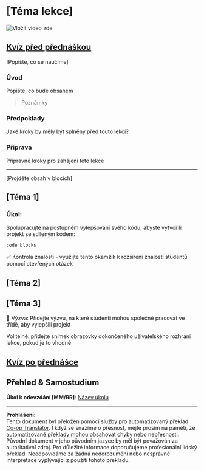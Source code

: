 <!--
CO_OP_TRANSLATOR_METADATA:
{
  "original_hash": "0494be70ad7fadd13a8c3d549c23e355",
  "translation_date": "2025-08-28T04:12:27+00:00",
  "source_file": "lesson-template/README.md",
  "language_code": "cs"
}
-->
# [Téma lekce]

![Vložit video zde](../../../lesson-template/video-url)

## [Kvíz před přednáškou](../../../lesson-template/quiz-url)

[Popište, co se naučíme]

### Úvod

Popište, co bude obsahem

> Poznámky

### Předpoklady

Jaké kroky by měly být splněny před touto lekcí?

### Příprava

Přípravné kroky pro zahájení této lekce

---

[Projděte obsah v blocích]

## [Téma 1]

### Úkol:

Spolupracujte na postupném vylepšování svého kódu, abyste vytvořili projekt se sdíleným kódem:

```html
code blocks
```

✅ Kontrola znalostí - využijte tento okamžik k rozšíření znalostí studentů pomocí otevřených otázek

## [Téma 2]

## [Téma 3]

🚀 Výzva: Přidejte výzvu, na které studenti mohou společně pracovat ve třídě, aby vylepšili projekt

Volitelné: přidejte snímek obrazovky dokončeného uživatelského rozhraní lekce, pokud je to vhodné

## [Kvíz po přednášce](../../../lesson-template/quiz-url)

## Přehled & Samostudium

**Úkol k odevzdání [MM/RR]**: [Název úkolu](assignment.md)

---

**Prohlášení**:  
Tento dokument byl přeložen pomocí služby pro automatizovaný překlad [Co-op Translator](https://github.com/Azure/co-op-translator). I když se snažíme o přesnost, mějte prosím na paměti, že automatizované překlady mohou obsahovat chyby nebo nepřesnosti. Původní dokument v jeho původním jazyce by měl být považován za autoritativní zdroj. Pro důležité informace doporučujeme profesionální lidský překlad. Neodpovídáme za žádná nedorozumění nebo nesprávné interpretace vyplývající z použití tohoto překladu.